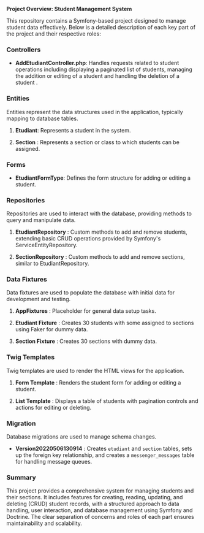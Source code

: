 **Project Overview: Student Management System**

This repository contains a Symfony-based project designed to manage student data effectively. Below is a detailed description of each key part of the project and their respective roles:

### Controllers

- **AddEtudiantController.php**: Handles requests related to student operations including displaying a paginated list of students, managing  the addition or editing of a student and handling the deletion of a student .

### Entities

Entities represent the data structures used in the application, typically mapping to database tables.

1. **Etudiant**: Represents a student in the system.

2. **Section** : Represents a section or class to which students can be assigned.

### Forms

-  **EtudiantFormType**: Defines the form structure for adding or editing a student.

### Repositories

Repositories are used to interact with the database, providing methods to query and manipulate data.

1. **EtudiantRepository** : Custom methods to add and remove students, extending basic CRUD operations provided by Symfony's ServiceEntityRepository.

2. **SectionRepository** : Custom methods to add and remove sections, similar to EtudiantRepository.

### Data Fixtures

Data fixtures are used to populate the database with initial data for development and testing.

1. **AppFixtures** : Placeholder for general data setup tasks.

2. **Etudiant Fixture** : Creates 30 students with some assigned to sections using Faker for dummy data.

3. **Section Fixture** : Creates 30 sections with dummy data.

### Twig Templates

Twig templates are used to render the HTML views for the application.

1. **Form Template** : Renders the student form for adding or editing a student.

2. **List Template** : Displays a table of students with pagination controls and actions for editing or deleting.

### Migration

Database migrations are used to manage schema changes.

- **Version20220506130914** : Creates `etudiant` and `section` tables, sets up the foreign key relationship, and creates a `messenger_messages` table for handling message queues.

### Summary

This project provides a comprehensive system for managing students and their sections. It includes features for creating, reading, updating, and deleting (CRUD) student records, with a structured approach to data handling, user interaction, and database management using Symfony and Doctrine. The clear separation of concerns and roles of each part ensures maintainability and scalability.
